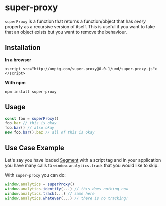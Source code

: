 # super-proxy

`superProxy` is a function that returns a function/object that has *every* property as a recursive version of itself. This is useful if you want to fake that an object exists but you want to remove the behaviour.

## Installation
**In a browser**
```
<script src="http://unpkg.com/super-proxy@0.0.1/umd/super-proxy.js"></script>
```
**With npm**
```
npm install super-proxy
```

## Usage
```js
const foo = superProxy()
foo.bar // this is okay
foo.bar() // also okay
new foo.bar().baz // all of this is okay
```

## Use Case Example

Let's say you have loaded [Segment](https://segment.com) with a script tag and in your application you have many calls to `window.analytics.track` that you would like to skip.

With `super-proxy` you can do:

```js
window.analytics = superProxy()
window.analytics.identify(...) // this does nothing now
window.analytics.track(...) // same here
window.analytics.whatever(...) // there is no tracking!
```
